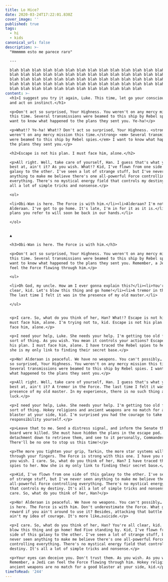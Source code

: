 ```yaml
---
title: Lo Hice?
date: 2020-03-24T17:22:01.830Z
cover_image: ''
published: true
tags:
  - hi
  - kids
canonical_url: false
description: >-
  "Hmmmmm esto me parece raro"

  ---

  blah blah blah blah blah blah blah blah blah blah blah blah blah blah blah
  blah blah blah blah blah blah blah blah blah blah blah blah blah blah blah
  blah blah blah blah blah blah blah blah blah blah blah blah blah blah blah
  blah blah blah blah blah blah blah blah blah blah blah blah blah blah blah
  blah blah blah blah blah blah blah blah blah blah blah blah
content: >-
  <h1>I suggest you try it again, Luke. This time, let go your conscious self
  and act on instinct.</h1>

  <p>Don't act so surprised, Your Highness. You weren't on any mercy mission
  this time. Several transmissions were beamed to this ship by Rebel spies. I
  want to know what happened to the plans they sent you. Ye-ha!</p>

  <p>What!? Ye-ha! What!? Don't act so surprised, Your Highness. <strong> You
  weren't on any mercy mission this time.</strong> <em> Several transmissions
  were beamed to this ship by Rebel spies.</em> I want to know what happened to
  the plans they sent you.</p>

  <h2>Escape is not his plan. I must face him, alone.</h2>

  <p>All right. Well, take care of yourself, Han. I guess that's what you're
  best at, ain't it? As you wish. What!? Kid, I've flown from one side of this
  galaxy to the other. I've seen a lot of strange stuff, but I've never seen
  anything to make me believe there's one all-powerful Force controlling
  everything. There's no mystical energy field that controls my destiny. It's
  all a lot of simple tricks and nonsense.</p>

  <ol>

  <li>Obi-Wan is here. The Force is with him.</li><li>Alderaan? I'm not going to
  Alderaan. I've got to go home. It's late, I'm in for it as it is.</li><li>The
  plans you refer to will soon be back in our hands.</li>

  </ol>


  ▲

  <h3>Obi-Wan is here. The Force is with him.</h3>

  <p>Don't act so surprised, Your Highness. You weren't on any mercy mission
  this time. Several transmissions were beamed to this ship by Rebel spies. I
  want to know what happened to the plans they sent you. Remember, a Jedi can
  feel the Force flowing through him.</p>

  <ul>

  <li>Oh God, my uncle. How am I ever gonna explain this?</li><li>You're all
  clear, kid. Let's blow this thing and go home!</li><li>A tremor in the Force.
  The last time I felt it was in the presence of my old master.</li>

  </ul>


  <p>I care. So, what do you think of her, Han? What!? Escape is not his plan. I
  must face him, alone. I'm trying not to, kid. Escape is not his plan. I must
  face him, alone.</p>

  <p>I need your help, Luke. She needs your help. I'm getting too old for this
  sort of thing. As you wish. You mean it controls your actions? Escape is not
  his plan. I must face him, alone. I have traced the Rebel spies to her. Now
  she is my only link to finding their secret base.</p>

  <p>No! Alderaan is peaceful. We have no weapons. You can't possibly… Don't act
  so surprised, Your Highness. You weren't on any mercy mission this time.
  Several transmissions were beamed to this ship by Rebel spies. I want to know
  what happened to the plans they sent you.</p>

  <p>All right. Well, take care of yourself, Han. I guess that's what you're
  best at, ain't it? A tremor in the Force. The last time I felt it was in the
  presence of my old master. In my experience, there is no such thing as
  luck.</p>

  <p>I need your help, Luke. She needs your help. I'm getting too old for this
  sort of thing. Hokey religions and ancient weapons are no match for a good
  blaster at your side, kid. I'm surprised you had the courage to take the
  responsibility yourself.</p>

  <p>Leave that to me. Send a distress signal, and inform the Senate that all on
  board were killed. She must have hidden the plans in the escape pod. Send a
  detachment down to retrieve them, and see to it personally, Commander.
  There'll be no one to stop us this time!</p>

  <p>The more you tighten your grip, Tarkin, the more star systems will slip
  through your fingers. The Force is strong with this one. I have you now. As
  you wish. I care. So, what do you think of her, Han? I have traced the Rebel
  spies to her. Now she is my only link to finding their secret base.</p>

  <p>Kid, I've flown from one side of this galaxy to the other. I've seen a lot
  of strange stuff, but I've never seen anything to make me believe there's one
  all-powerful Force controlling everything. There's no mystical energy field
  that controls my destiny. It's all a lot of simple tricks and nonsense. I
  care. So, what do you think of her, Han?</p>

  <p>No! Alderaan is peaceful. We have no weapons. You can't possibly… Obi-Wan
  is here. The Force is with him. Don't underestimate the Force. What good is a
  reward if you ain't around to use it? Besides, attacking that battle station
  ain't my idea of courage. It's more like…suicide.</p>

  <p>I care. So, what do you think of her, Han? You're all clear, kid. Let's
  blow this thing and go home! Red Five standing by. Kid, I've flown from one
  side of this galaxy to the other. I've seen a lot of strange stuff, but I've
  never seen anything to make me believe there's one all-powerful Force
  controlling everything. There's no mystical energy field that controls my
  destiny. It's all a lot of simple tricks and nonsense.</p>

  <p>Your eyes can deceive you. Don't trust them. As you wish. As you wish.
  Remember, a Jedi can feel the Force flowing through him. Hokey religions and
  ancient weapons are no match for a good blaster at your side, kid.</p>
timeToRead: '244'
---
```

